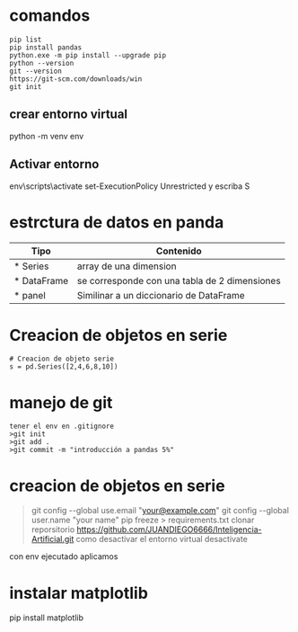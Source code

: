 # comandos 
```
pip list
pip install pandas
python.exe -m pip install --upgrade pip
python --version
git --version
https://git-scm.com/downloads/win
git init
```
## crear entorno virtual
python -m venv env
## Activar entorno
env\scripts\activate
set-ExecutionPolicy Unrestricted
y escriba S


# estrctura de datos en panda
| Tipo        | Contenido                                     |
| ----------- | --------------------------------------------- |
| * Series    | array de una dimension                        |
| * DataFrame | se corresponde con una tabla de 2 dimensiones |
| * panel     | Similinar a un diccionario de DataFrame       |


# Creacion de objetos en serie
```
# Creacion de objeto serie
s = pd.Series([2,4,6,8,10])

```
# manejo de git
```
tener el env en .gitignore
>git init
>git add .
>git commit -m "introducción a pandas 5%"
```

# creacion de objetos en serie
>git config --global use.email "your@example.com"
>git config --global user.name "your name"
>pip freeze > requirements.txt
clonar reporsitorio
https://github.com/JUANDIEGO6666/Inteligencia-Artificial.git
como desactivar el entorno virtual
>desactivate

con env ejecutado aplicamos

# instalar matplotlib
pip install matplotlib